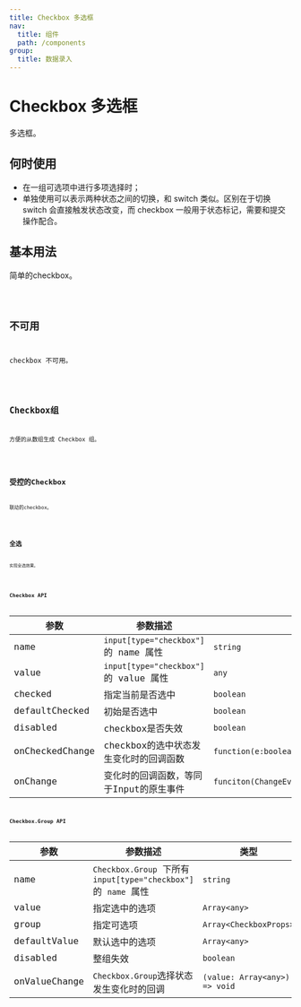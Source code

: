 ```yaml
---
title: Checkbox 多选框
nav:
  title: 组件
  path: /components
group:
  title: 数据录入
---
```


# Checkbox 多选框

多选框。

## 何时使用

* 在一组可选项中进行多项选择时；
* 单独使用可以表示两种状态之间的切换，和 switch 类似。区别在于切换 switch 会直接触发状态改变，而 checkbox 一般用于状态标记，需要和提交操作配合。

## 基本用法

简单的checkbox。

<code src='./demo/basic.tsx'/>

## 不可用

checkbox 不可用。

<code src='./demo/disabled.tsx'/>

## Checkbox组

方便的从数组生成 Checkbox 组。

<code src='./demo/someGroup.tsx'/>

## 受控的Checkbox

联动的checkbox。

<code src='./demo/beHandled.tsx' />

## 全选

实现全选效果。

<code src='./demo/allSelect.tsx'/>

## Checkbox API

| 参数        | 参数描述      | 类型                                       | 默认   |
| ----------- | ---------------- | ------------------------------------------ | --------- |
| name        | `input[type="checkbox"]` 的 name 属性         | `string`         | `--` |
| value    | `input[type="checkbox"]` 的 value 属性         | `any`| `--`   |
| checked      | 指定当前是否选中   | `boolean`  | `false`   |
| defaultChecked     | 初始是否选中       | `boolean`    | `false`   |
| disabled        | checkbox是否失效         | `boolean`   | `false`   |
| onCheckedChange | checkbox的选中状态发生变化时的回调函数    | `function(e:boolean)`           | `--`   |
| onChange | 变化时的回调函数，等同于Input的原生事件 | `funciton(ChangeEvent<HTMLInputElement>)`                   | `--`      |

## Checkbox.Group API

| 参数        | 参数描述      | 类型   | 默认   |
| ----------- | ---------------- | ------------------------------------------ | --------- |
| name        | `Checkbox.Group` 下所有 `input[type="checkbox"]` 的 `name` 属性 | `string`         | `--` |
| value    | 指定选中的选项 | `Array<any>` | `[]`   |
| group      | 指定可选项   | `Array<CheckboxProps>` | `[]`   |
| defaultValue     |默认选中的选项| `Array<any>`| `[]`   |
| disabled | 整组失效 | `boolean`   | `false`   |
| onValueChange | `Checkbox.Group`选择状态发生变化时的回调 | `(value: Array<any>) => void` | `--`|


